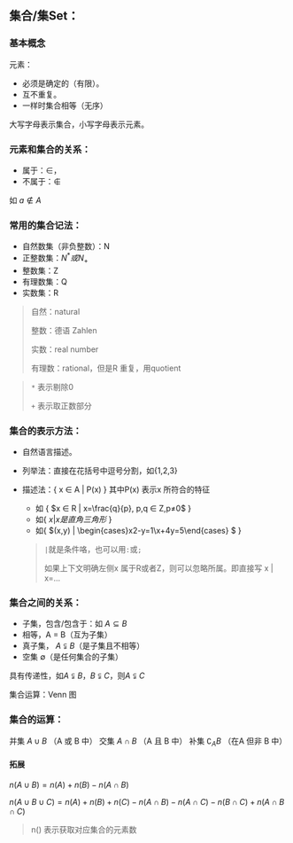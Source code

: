 ## 集合/集Set：

### 基本概念

元素：

- 必须是确定的（有限）。
- 互不重复。
- 一样时集合相等（无序）

大写字母表示集合，小写字母表示元素。



### 元素和集合的关系：

- 属于：$\in$，
- 不属于：$\notin$

如 $a \notin A$ 



### 常用的集合记法：

- 自然数集（非负整数）：N
- 正整数集：$N^*或N_+$
- 整数集：Z
- 有理数集：Q
- 实数集：R

> 自然：natural
>
> 整数：德语 Zahlen
>
> 实数：real number
>
> 有理数：rational，但是R 重复，用quotient

> `*` 表示剔除0
>
> `+` 表示取正数部分



### 集合的表示方法：

- 自然语言描述。

- 列举法：直接在花括号中逗号分割，如{1,2,3}

- 描述法：{ x ∈ A | P(x) } 其中P(x) 表示x 所符合的特征

  - 如 { $x ∈ R | x=\frac{q}{p}, p,q ∈ Z,p≠0$ }
  - 如{ $x | x是直角三角形$ }
  - 如{ $(x,y) | \begin{cases}x2-y=1\\x+4y=5\end{cases} $ }

  > `|`就是条件咯，也可以用`:`或`;`
  >
  > 如果上下文明确左侧x 属于R或者Z，则可以忽略所属。即直接写 x | x=...



### 集合之间的关系：

- 子集，包含/包含于：如 $A \subseteq B$
- 相等，A = B（互为子集）
- 真子集， $A \subsetneqq B$（是子集且不相等）
- 空集 ∅（是任何集合的子集）

具有传递性，如$A \subsetneqq B$，$B \subsetneqq C$，则$A \subsetneqq C$

集合运算：Venn 图



### 集合的运算：

并集 $A \cup B$ （A 或 B 中）
交集 $A \cap B$ （A 且 B 中）
补集 $\complement_AB$ （在A 但非 B 中）

#### 拓展

$n(A \cup B) = n(A) + n(B) -n(A\cap B)$

$n(A \cup B \cup C) = n(A) + n(B) + n(C) - n(A \cap B) - n(A \cap C) - n(B \cap C) + n(A \cap B \cap C)$

> n() 表示获取对应集合的元素数






